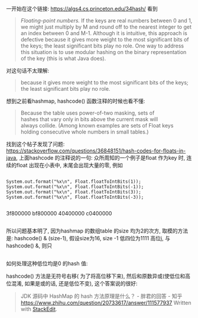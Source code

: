 
一开始在这个链接: https://algs4.cs.princeton.edu/34hash/
看到
> _Floating-point numbers._ If the keys are real numbers between 0 and 1, we might just multiply by M and round off to the nearest integer to get an index between 0 and M-1. Although it is intuitive, this approach is defective because it gives more weight to the most significant bits of the keys; the least significant bits play no role. One way to address this situation is to use modular hashing on the binary representation of the key (this is what Java does).

对这句话不太理解:  
>because it gives more weight to the most significant bits of the keys; the least significant bits play no role.

想到之前看hashmap, hashcode() 函数注释的时候也看不懂: 
> Because the table uses power-of-two masking, sets of  
 hashes that vary only in bits above the current mask will  
 always collide. (Among known examples are sets of Float keys  
 holding consecutive whole numbers in small tables.)
 
 找到这个帖子发现了问题: https://stackoverflow.com/questions/36848151/hash-codes-for-floats-in-java, 上面hashcode 的注释说的一句: 众所周知的一个例子是float 作为key 时, 连续的float 出现在小表中, 末尾会出现大量的零, 
 例如
 ```

System.out.format("%x\n", Float.floatToIntBits(1));
System.out.format("%x\n", Float.floatToIntBits(-1));
System.out.format("%x\n", Float.floatToIntBits(3));
System.out.format("%x\n", Float.floatToIntBits(-3));


```
3f800000
bf800000
40400000
c0400000
```
 ```
所以问题基本明了, 因为hashmap 的数组table 的size 均为2的次方, 取模的方法是: hashcode() & (size-1), 假设size为16, size -1 低四位为1111 高位j, 与hashcode() &, 则只
```

```
如何处理这种低位均是0 的hash 值: 


hashcode() 方法是无符号右移( 为了将高位移下来), 然后和原数异或(使低位和高位混淆, 如果是或的话, 还是低位不变), 
这个答案说的很好:
>JDK 源码中 HashMap 的 hash 方法原理是什么？ - 胖君的回答 - 知乎 https://www.zhihu.com/question/20733617/answer/111577937
> Written with [StackEdit](https://stackedit.io/).
<!--stackedit_data:
eyJoaXN0b3J5IjpbNTExMzk0NDY5LDUxOTg2NzA2OV19
-->